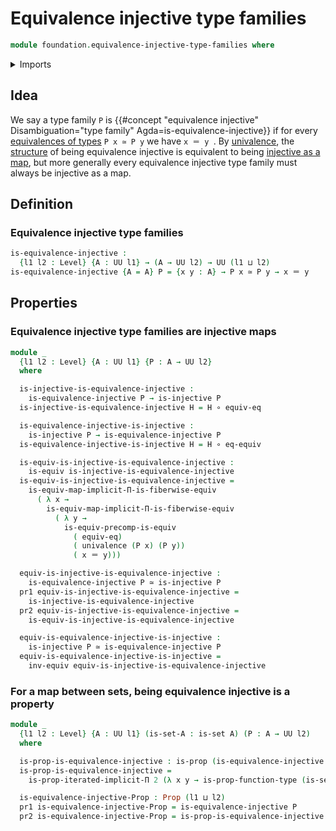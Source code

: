# Equivalence injective type families

```agda
module foundation.equivalence-injective-type-families where
```

<details><summary>Imports</summary>

```agda
open import foundation.dependent-pair-types
open import foundation.functoriality-dependent-function-types
open import foundation.iterated-dependent-product-types
open import foundation.univalence
open import foundation.universal-property-equivalences
open import foundation.universe-levels

open import foundation-core.equivalences
open import foundation-core.function-types
open import foundation-core.identity-types
open import foundation-core.injective-maps
open import foundation-core.propositions
open import foundation-core.sets
```

</details>

## Idea

We say a type family `P` is
{{#concept "equivalence injective" Disambiguation="type family" Agda=is-equivalence-injective}}
if for every [equivalences of types](foundation-core.equivalences.md)
`P x ≃ P y` we have `x ＝ y `. By [univalence](foundation-core.univalence.md),
the [structure](foundation.structure.md) of being equivalence injective is
equivalent to being [injective as a map](foundation-core.injective-maps.md), but
more generally every equivalence injective type family must always be injective
as a map.

## Definition

### Equivalence injective type families

```agda
is-equivalence-injective :
  {l1 l2 : Level} {A : UU l1} → (A → UU l2) → UU (l1 ⊔ l2)
is-equivalence-injective {A = A} P = {x y : A} → P x ≃ P y → x ＝ y
```

## Properties

### Equivalence injective type families are injective maps

```agda
module _
  {l1 l2 : Level} {A : UU l1} {P : A → UU l2}
  where

  is-injective-is-equivalence-injective :
    is-equivalence-injective P → is-injective P
  is-injective-is-equivalence-injective H = H ∘ equiv-eq

  is-equivalence-injective-is-injective :
    is-injective P → is-equivalence-injective P
  is-equivalence-injective-is-injective H = H ∘ eq-equiv

  is-equiv-is-injective-is-equivalence-injective :
    is-equiv is-injective-is-equivalence-injective
  is-equiv-is-injective-is-equivalence-injective =
    is-equiv-map-implicit-Π-is-fiberwise-equiv
      ( λ x →
        is-equiv-map-implicit-Π-is-fiberwise-equiv
          ( λ y →
            is-equiv-precomp-is-equiv
              ( equiv-eq)
              ( univalence (P x) (P y))
              ( x ＝ y)))

  equiv-is-injective-is-equivalence-injective :
    is-equivalence-injective P ≃ is-injective P
  pr1 equiv-is-injective-is-equivalence-injective =
    is-injective-is-equivalence-injective
  pr2 equiv-is-injective-is-equivalence-injective =
    is-equiv-is-injective-is-equivalence-injective

  equiv-is-equivalence-injective-is-injective :
    is-injective P ≃ is-equivalence-injective P
  equiv-is-equivalence-injective-is-injective =
    inv-equiv equiv-is-injective-is-equivalence-injective
```

### For a map between sets, being equivalence injective is a property

```agda
module _
  {l1 l2 : Level} {A : UU l1} (is-set-A : is-set A) (P : A → UU l2)
  where

  is-prop-is-equivalence-injective : is-prop (is-equivalence-injective P)
  is-prop-is-equivalence-injective =
    is-prop-iterated-implicit-Π 2 (λ x y → is-prop-function-type (is-set-A x y))

  is-equivalence-injective-Prop : Prop (l1 ⊔ l2)
  pr1 is-equivalence-injective-Prop = is-equivalence-injective P
  pr2 is-equivalence-injective-Prop = is-prop-is-equivalence-injective
```
